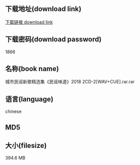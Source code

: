 ## 下载地址(download link)
[下载链接 download link](https://tutu365.netlify.app/?s=%E5%9F%8E%E5%B8%82%E6%B0%91%E8%B0%A3%E6%96%B0%E6%AD%8C%E7%B2%BE%E9%80%89%E9%9B%86%E3%80%8A%E6%B0%91%E8%B0%A3%E5%91%B3%E9%81%93%E3%80%8B2018+2CD-2%5BWAV%2BCUE%5D.rar)

## 下载密码(download password)
1866

## 名称(book name)
城市民谣新歌精选集《民谣味道》2018 2CD-2[WAV+CUE].rar.rar

## 语言(language)
chinese

## MD5


## 大小(filesize)
394.6 MB
